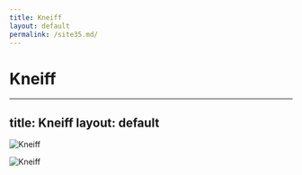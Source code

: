 ```yaml
---
title: Kneiff
layout: default
permalink: /site35.md/
---
```

Kneiff
===================================================================
---
title: Kneiff
layout: default
---

![Kneiff](https://www.visittroisvierges.lu/files/84947.jpg)

![Kneiff](https://www.visittroisvierges.lu/files/84948.jpg)